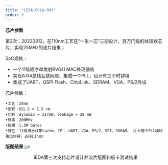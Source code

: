 ```yaml
---
title: "iEDA-Chip-003"
order: 3
---
```


**芯片参数**

第2次：20220812，在110nm工艺在“一生一芯”三期设计，百万门级的处理器芯片，实现25MHz的流片结果；

SoC规格：

* 一个11级顺序单发射RV64I MAC处理器核
* 实现AXI4总线互联网络，集成一个PLL，设计有三个时钟域
* 集成了UART、QSPI Flash、ChipLink、SDRAM、VGA、PS/2外设

芯片参数：

```
•工艺：28nm
•面积：约1.5 × 1.5 cm
•功耗：dynamic = 317mW，leakage = 29 mW
•频率：200MHz
•规模：1.5M Gates
•特性：11级流水线带cache，IP： UART、VGA、PS/2、SPI、SDRAM、 片上两个PLL模块输出时钟，支持Linux
```

**版图结果**
<img src="/res/images/activities/tapeout/fig3.png" alt="6" style="zoom:70%;" title ="iEDA第三次支持芯片设计并流片版图和板卡测试结果" />
<center>iEDA第三次支持芯片设计并流片版图和板卡测试结果</center>